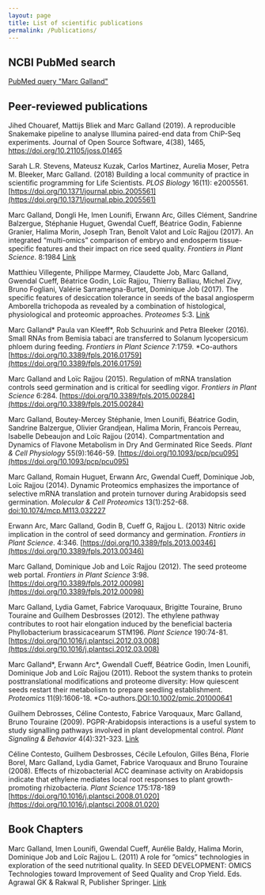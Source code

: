 ```yaml
---
layout: page
title: List of scientific publications
permalink: /Publications/
---
```


## NCBI PubMed search
[PubMed query "Marc Galland"](https://www.ncbi.nlm.nih.gov/pubmed/?term=galland%2C+marc)

## Peer-reviewed publications
Jihed Chouaref, Mattijs Bliek and Marc Galland (2019). A reproducible Snakemake pipeline to analyse Illumina paired-end data from ChiP-Seq experiments. Journal of Open Source Software, 4(38), 1465, https://doi.org/10.21105/joss.01465

Sarah L.R. Stevens, Mateusz Kuzak, Carlos Martinez, Aurelia Moser, Petra M. Bleeker, Marc Galland. (2018) Building a local community of practice in scientific programming for Life Scientists. _PLOS Biology_ 16(11): e2005561. [https://doi.org/10.1371/journal.pbio.2005561](https://doi.org/10.1371/journal.pbio.2005561)

Marc Galland, Dongli He, Imen Lounifi, Erwann Arc, Gilles Clément, Sandrine Balzergue,
Stéphanie Huguet, Gwendal Cueff, Béatrice Godin, Fabienne Granier, Halima
Morin, Joseph Tran, Benoît Valot and Loïc Rajjou (2017). An integrated “multi-omics”
comparison of embryo and endosperm tissue-specific features and their impact on rice
seed quality. *Frontiers in Plant Science*. 8:1984 [Link](https://www.frontiersin.org/articles/10.3389/fpls.2017.01984/full)

Matthieu Villegente, Philippe Marmey, Claudette Job, Marc Galland, Gwendal Cueff,
Béatrice Godin, Loïc Rajjou, Thierry Balliau, Michel Zivy, Bruno Fogliani, Valérie
Sarramegna-Burtet, Dominique Job (2017). The specific features of desiccation tolerance
in seeds of the basal angiosperm Amborella trichopoda as revealed by a combination
of histological, physiological and proteomic approaches. *Proteomes* 5:3. [Link](https://www.mdpi.com/2227-7382/5/3/19)

Marc Galland\* Paula van Kleeff\*, Rob Schuurink and Petra Bleeker (2016). Small
RNAs from Bemisia tabaci are transferred to Solanum lycopersicum phloem during
feeding. *Frontiers in Plant Science* 7:1759. \*Co-authors [https://doi.org/10.3389/fpls.2016.01759](https://doi.org/10.3389/fpls.2016.01759)

Marc Galland and Loïc Rajjou (2015). Regulation of mRNA translation controls seed
germination and is critical for seedling vigor. *Frontiers in Plant Science* 6:284. [https://doi.org/10.3389/fpls.2015.00284](https://doi.org/10.3389/fpls.2015.00284)

Marc Galland, Boutey-Mercey Stéphanie, Imen Lounifi, Béatrice Godin, Sandrine
Balzergue, Olivier Grandjean, Halima Morin, Francois Perreau, Isabelle Debeaujon and
Loïc Rajjou (2014). Compartmentation and Dynamics of Flavone Metabolism in Dry
And Germinated Rice Seeds. *Plant & Cell Physiology* 55(9):1646-59. [https://doi.org/10.1093/pcp/pcu095](https://doi.org/10.1093/pcp/pcu095)

Marc Galland, Romain Huguet, Erwann Arc, Gwendal Cueff, Dominique Job, Loïc Rajjou
(2014). Dynamic Proteomics emphasizes the importance of selective mRNA translation
and protein turnover during Arabidopsis seed germination. *Molecular & Cell Proteomics*
13(1):252-68. [doi:10.1074/mcp.M113.032227](doi:10.1074/mcp.M113.032227)

Erwann Arc, Marc Galland, Godin B, Cueff G, Rajjou L. (2013) Nitric oxide implication
in the control of seed dormancy and germination. *Frontiers in Plant Science*.
4:346. [https://doi.org/10.3389/fpls.2013.00346](https://doi.org/10.3389/fpls.2013.00346)

Marc Galland, Dominique Job and Loïc Rajjou (2012). The seed proteome web portal.
*Frontiers in Plant Science* 3:98. [https://doi.org/10.3389/fpls.2012.00098](https://doi.org/10.3389/fpls.2012.00098)

Marc Galland, Lydia Gamet, Fabrice Varoquaux, Brigitte Touraine, Bruno Touraine and
Guilhem Desbrosses (2012). The ethylene pathway contributes to root hair elongation
induced by the beneficial bacteria Phyllobacterium brassicacearum STM196. *Plant
Science* 190:74-81. [https://doi.org/10.1016/j.plantsci.2012.03.008](https://doi.org/10.1016/j.plantsci.2012.03.008)

Marc Galland\*, Erwann Arc\*, Gwendall Cueff, Béatrice Godin, Imen Lounifi, Dominique
Job and Loïc Rajjou (2011). Reboot the system thanks to protein posttranslational
modifications and proteome diversity: How quiescent seeds restart their metabolism to prepare seedling establishment. *Proteomics* 11(9):1606-18. \*Co-authors.[DOI:10.1002/pmic.201000641](DOI:10.1002/pmic.201000641)

Guilhem Debrosses, Céline Contesto, Fabrice Varoquaux, Marc Galland, Bruno Touraine
(2009). PGPR-Arabidopsis interactions is a useful system to study signalling pathways
involved in plant developmental control. *Plant Signaling & Behavior* 4(4):321-323. [Link](https://www.ncbi.nlm.nih.gov/pubmed/19794852)

Céline Contesto, Guilhem Desbrosses, Cécile Lefoulon, Gilles Béna, Florie Borel, Marc
Galland, Lydia Gamet, Fabrice Varoquaux and Bruno Touraine (2008). Effects of rhizobacterial
ACC deaminase activity on Arabidopsis indicate that ethylene mediates local
root responses to plant growth-promoting rhizobacteria. *Plant Science* 175:178-189 [https://doi.org/10.1016/j.plantsci.2008.01.020](https://doi.org/10.1016/j.plantsci.2008.01.020)

## Book Chapters
Marc Galland, Imen Lounifi, Gwendal Cueff, Aurélie Baldy, Halima Morin, Dominique Job
and Loïc Rajjou L. (2011) A role for ”omics” technologies in exploration of the seed nutritional
quality. In SEED DEVELOPMENT: OMICS Technologies toward Improvement of Seed
Quality and Crop Yield. Eds. Agrawal GK & Rakwal R, Publisher Springer. [Link](https://link.springer.com/chapter/10.1007/978-94-007-4749-4_23)
